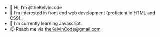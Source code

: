 - 👋 Hi, I’m @theKelvincode
- 👀 I’m interested in front end web development (proficient in HTML and CSS).
- 🌱 I’m currently learning Javascript.
- 📫 Reach me via theKelvinCode@gmail.com

<!---
theKelvincode/theKelvincode is a ✨ special ✨ repository because its `README.md` (this file) appears on your GitHub profile.
You can click the Preview link to take a look at your changes.
--->
